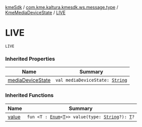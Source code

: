 [kmeSdk](../../index.md) / [com.kme.kaltura.kmesdk.ws.message.type](../index.md) / [KmeMediaDeviceState](index.md) / [LIVE](./-l-i-v-e.md)

# LIVE

`LIVE`

### Inherited Properties

| Name | Summary |
|---|---|
| [mediaDeviceState](media-device-state.md) | `val mediaDeviceState: `[`String`](https://kotlinlang.org/api/latest/jvm/stdlib/kotlin/-string/index.html) |

### Inherited Functions

| Name | Summary |
|---|---|
| [value](value.md) | `fun <T : `[`Enum`](https://kotlinlang.org/api/latest/jvm/stdlib/kotlin/-enum/index.html)`<`[`T`](value.md#T)`>> value(type: `[`String`](https://kotlinlang.org/api/latest/jvm/stdlib/kotlin/-string/index.html)`?): `[`T`](value.md#T)`?` |

